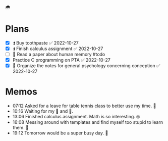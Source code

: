 🌧️

# Plans

- [x] ⏫ Buy toothpaste ✅ 2022-10-27
- [x] ⏫ Finish calculus assignment ✅ 2022-10-27
- [ ] 🔼 Read a paper about human memory #todo
- [x] Practice C programming on PTA ✅ 2022-10-27
- [x] 🔼 Organize the notes for general psychology concerning conception ✅ 2022-10-27

# Memos

- 07:12 Asked for a leave for table tennis class to better use my time. 🥳
- 10:16 Waiting for my 🐔 and 🧋.
- 13:06 Finished calculus assignment. Math is so interesting. 🤓
- 16:08 Messing around with templates and find myself too stupid to learn them. 🥴
- 19:12 Tomorrow would be a super busy day. 😬